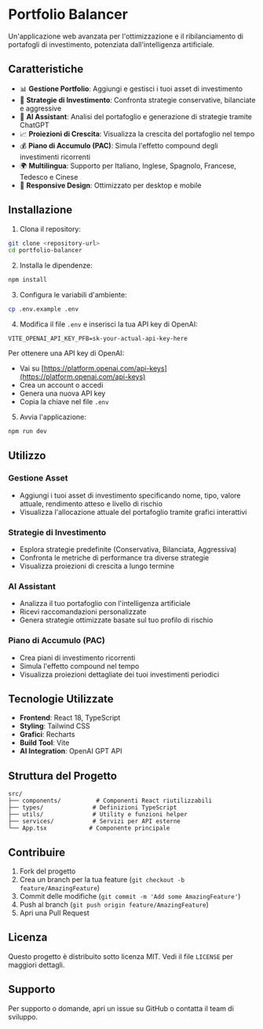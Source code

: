 # Portfolio Balancer

Un'applicazione web avanzata per l'ottimizzazione e il ribilanciamento di portafogli di investimento, potenziata dall'intelligenza artificiale.

## Caratteristiche

- 📊 **Gestione Portfolio**: Aggiungi e gestisci i tuoi asset di investimento
- 🎯 **Strategie di Investimento**: Confronta strategie conservative, bilanciate e aggressive
- 🤖 **AI Assistant**: Analisi del portafoglio e generazione di strategie tramite ChatGPT
- 📈 **Proiezioni di Crescita**: Visualizza la crescita del portafoglio nel tempo
- 💰 **Piano di Accumulo (PAC)**: Simula l'effetto compound degli investimenti ricorrenti
- 🌍 **Multilingua**: Supporto per Italiano, Inglese, Spagnolo, Francese, Tedesco e Cinese
- 📱 **Responsive Design**: Ottimizzato per desktop e mobile

## Installazione

1. Clona il repository:
```bash
git clone <repository-url>
cd portfolio-balancer
```

2. Installa le dipendenze:
```bash
npm install
```

3. Configura le variabili d'ambiente:
```bash
cp .env.example .env
```

4. Modifica il file `.env` e inserisci la tua API key di OpenAI:
```
VITE_OPENAI_API_KEY_PFB=sk-your-actual-api-key-here
```

Per ottenere una API key di OpenAI:
- Vai su [https://platform.openai.com/api-keys](https://platform.openai.com/api-keys)
- Crea un account o accedi
- Genera una nuova API key
- Copia la chiave nel file `.env`

5. Avvia l'applicazione:
```bash
npm run dev
```

## Utilizzo

### Gestione Asset
- Aggiungi i tuoi asset di investimento specificando nome, tipo, valore attuale, rendimento atteso e livello di rischio
- Visualizza l'allocazione attuale del portafoglio tramite grafici interattivi

### Strategie di Investimento
- Esplora strategie predefinite (Conservativa, Bilanciata, Aggressiva)
- Confronta le metriche di performance tra diverse strategie
- Visualizza proiezioni di crescita a lungo termine

### AI Assistant
- Analizza il tuo portafoglio con l'intelligenza artificiale
- Ricevi raccomandazioni personalizzate
- Genera strategie ottimizzate basate sul tuo profilo di rischio

### Piano di Accumulo (PAC)
- Crea piani di investimento ricorrenti
- Simula l'effetto compound nel tempo
- Visualizza proiezioni dettagliate dei tuoi investimenti periodici

## Tecnologie Utilizzate

- **Frontend**: React 18, TypeScript
- **Styling**: Tailwind CSS
- **Grafici**: Recharts
- **Build Tool**: Vite
- **AI Integration**: OpenAI GPT API

## Struttura del Progetto

```
src/
├── components/          # Componenti React riutilizzabili
├── types/              # Definizioni TypeScript
├── utils/              # Utility e funzioni helper
├── services/           # Servizi per API esterne
└── App.tsx            # Componente principale
```

## Contribuire

1. Fork del progetto
2. Crea un branch per la tua feature (`git checkout -b feature/AmazingFeature`)
3. Commit delle modifiche (`git commit -m 'Add some AmazingFeature'`)
4. Push al branch (`git push origin feature/AmazingFeature`)
5. Apri una Pull Request

## Licenza

Questo progetto è distribuito sotto licenza MIT. Vedi il file `LICENSE` per maggiori dettagli.

## Supporto

Per supporto o domande, apri un issue su GitHub o contatta il team di sviluppo.